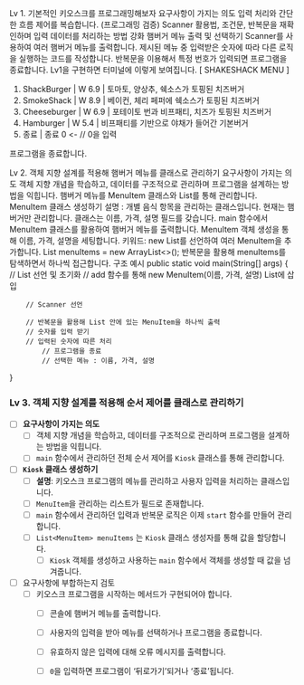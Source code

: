 Lv 1. 기본적인 키오스크를 프로그래밍해보자
요구사항이 가지는 의도
입력 처리와 간단한 흐름 제어를 복습합니다. (프로그래밍 검증)
Scanner 활용법, 조건문, 반복문을 재확인하며 입력 데이터를 처리하는 방법 강화
햄버거 메뉴 출력 및 선택하기
Scanner를 사용하여 여러 햄버거 메뉴를 출력합니다.
제시된 메뉴 중 입력받은 숫자에 따라 다른 로직을 실행하는 코드를 작성합니다.
반복문을 이용해서 특정 번호가 입력되면 프로그램을 종료합니다.
Lv1을 구현하면 터미널에 이렇게 보여집니다.
[ SHAKESHACK MENU ]
1. ShackBurger   | W 6.9 | 토마토, 양상추, 쉑소스가 토핑된 치즈버거
2. SmokeShack    | W 8.9 | 베이컨, 체리 페퍼에 쉑소스가 토핑된 치즈버거
3. Cheeseburger  | W 6.9 | 포테이토 번과 비프패티, 치즈가 토핑된 치즈버거
4. Hamburger     | W 5.4 | 비프패티를 기반으로 야채가 들어간 기본버거
0. 종료      | 종료
0 <- // 0을 입력

프로그램을 종료합니다.


Lv 2. 객체 지향 설계를 적용해 햄버거 메뉴를 클래스로 관리하기
요구사항이 가지는 의도
객체 지향 개념을 학습하고, 데이터를 구조적으로 관리하며 프로그램을 설계하는 방법을 익힙니다.
햄버거 메뉴를 MenuItem 클래스와 List를 통해 관리합니다.
MenuItem 클래스 생성하기
설명 : 개별 음식 항목을 관리하는 클래스입니다. 현재는 햄버거만 관리합니다.
클래스는 이름, 가격, 설명 필드를 갖습니다.
main 함수에서 MenuItem 클래스를 활용하여 햄버거 메뉴를 출력합니다.
MenuItem 객체 생성을 통해 이름, 가격, 설명을 세팅합니다.
키워드: new 
List를 선언하여 여러 MenuItem을 추가합니다.
List<MenuItem> menuItems = new ArrayList<>();
반복문을 활용해 menuItems를 탐색하면서 하나씩 접근합니다.
구조 예시
public static void main(String[] args) {
		// List 선언 및 초기화
		// add 함수를 통해 new MenuItem(이름, 가격, 설명) List에 삽입
		
		// Scanner 선언
		
		// 반복문을 활용해 List 안에 있는 MenuItem을 하나씩 출력
		// 숫자를 입력 받기
		// 입력된 숫자에 따른 처리
			// 프로그램을 종료
			// 선택한 메뉴 : 이름, 가격, 설명
}


### Lv 3. 객체 지향 설계를 적용해 순서 제어를 클래스로 관리하기

- [ ]  **요구사항이 가지는 의도**
    - [ ]  객체 지향 개념을 학습하고, 데이터를 구조적으로 관리하며 프로그램을 설계하는 방법을 익힙니다.
    - [ ]  `main` 함수에서 관리하던 전체 순서 제어를 `Kiosk` 클래스를 통해 관리합니다.
- [ ]  **`Kiosk` 클래스 생성하기**
    - [ ]  **설명**: 키오스크 프로그램의 메뉴를 관리하고 사용자 입력을 처리하는 클래스입니다.
    - [ ]  `MenuItem`을 관리하는 리스트가 필드로 존재합니다.
    - [ ]  `main` 함수에서 관리하던 입력과 반복문 로직은 이제 `start` 함수를 만들어 관리합니다.
    - [ ]  `List<MenuItem> menuItems` 는 `Kiosk` 클래스 생성자를 통해 값을 할당합니다.
        - [ ]  `Kiosk` 객체를 생성하고 사용하는 `main` 함수에서 객체를 생성할 때 값을 넘겨줍니다.
- [ ]  요구사항에 부합하는지 검토
    - [ ]  키오스크 프로그램을 시작하는 메서드가 구현되어야 합니다.
        - [ ]  콘솔에 햄버거 메뉴를 출력합니다.
        - [ ]  사용자의 입력을 받아 메뉴를 선택하거나 프로그램을 종료합니다.
        - [ ]  유효하지 않은 입력에 대해 오류 메시지를 출력합니다.
        - [ ]  `0`을 입력하면 프로그램이 ‘뒤로가기’되거나 ‘종료’됩니다.
         


